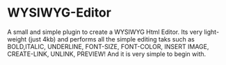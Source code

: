 # WYSIWYG-Editor
A small and simple plugin to create a WYSIWYG Html Editor. Its very light-weight (just 4kb) and performs all the simple editing taks such as BOLD,ITALIC, UNDERLINE, FONT-SIZE, FONT-COLOR, INSERT IMAGE, CREATE-LINK, UNLINK, PREVIEW! And it is very simple to begin with.
